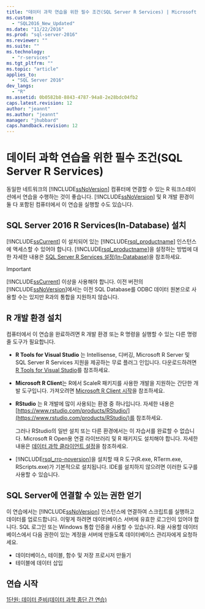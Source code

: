 ```yaml
---
title: "데이터 과학 연습을 위한 필수 조건(SQL Server R Services) | Microsoft Docs"
ms.custom: 
  - "SQL2016_New_Updated"
ms.date: "11/22/2016"
ms.prod: "sql-server-2016"
ms.reviewer: ""
ms.suite: ""
ms.technology: 
  - "r-services"
ms.tgt_pltfrm: ""
ms.topic: "article"
applies_to: 
  - "SQL Server 2016"
dev_langs: 
  - "R"
ms.assetid: 0b0582b8-8843-4787-94a8-2e28bdc04fb2
caps.latest.revision: 12
author: "jeannt"
ms.author: "jeannt"
manager: "jhubbard"
caps.handback.revision: 12
---
```

# 데이터 과학 연습을 위한 필수 조건(SQL Server R Services)
동일한 네트워크의 [!INCLUDE[ssNoVersion](../../includes/ssnoversion-md.md)] 컴퓨터에 연결할 수 있는 R 워크스테이션에서 연습을 수행하는 것이 좋습니다. [!INCLUDE[ssNoVersion](../../includes/ssnoversion-md.md)] 및 R 개발 환경이 둘 다 포함된 컴퓨터에서 이 연습을 실행할 수도 있습니다. 
  
  
## <a name="install-sql-server-2016-r-services-in-database"></a>SQL Server 2016 R Services(In-Database) 설치  
[!INCLUDE[ssCurrent](../../includes/sscurrent-md.md)]  이 설치되어 있는 [!INCLUDE[rsql_productname](../../includes/rsql-productname-md.md)] 인스턴스에 액세스할 수 있어야 합니다. [!INCLUDE[rsql_productname](../../includes/rsql-productname-md.md)]을 설정하는 방법에 대한 자세한 내용은 [SQL Server R Services 설정(In-Database)](https://msdn.microsoft.com/library/mt696069.aspx)을 참조하세요.  
  
  
> [!IMPORTANT]  
> [!INCLUDE[ssCurrent](../../includes/sscurrent-md.md)] 이상을 사용해야 합니다. 이전 버전의 [!INCLUDE[ssNoVersion](../../includes/ssnoversion-md.md)]에서는 이전 SQL Database를 ODBC 데이터 원본으로 사용할 수는 있지만 R과의 통합을 지원하지 않습니다.  
  
## <a name="install-an-r-development-environment"></a>R 개발 환경 설치  
컴퓨터에서 이 연습을 완료하려면 R 개발 환경 또는 R 명령을 실행할 수 있는 다른 명령줄 도구가 필요합니다.    
  
- **R Tools for Visual Studio** 는 Intellisense, 디버깅, Microsoft R Server 및 SQL Server R Services 지원을 제공하는 무료 플러그 인입니다. 다운로드하려면 [R Tools for Visual Studio](https://www.visualstudio.com/features/rtvs-vs.aspx)를 참조하세요.  
    
- **Microsoft R Client**는 R에서 ScaleR 패키지를 사용한 개발을 지원하는 간단한 개발 도구입니다. 가져오려면 [Microsoft R Client 시작](https://msdn.microsoft.com/microsoft-r/r-client-get-started)을 참조하세요.
  
- **RStudio** 는 R 개발에 많이 사용되는 환경 중 하나입니다. 자세한 내용은 [https://www.rstudio.com/products/RStudio/](https://www.rstudio.com/products/RStudio/)를 참조하세요.  
  
    그러나 RStudio의 일반 설치 또는 다른 환경에서는 이 자습서를 완료할 수 없습니다. Microsoft R Open용 연결 라이브러리 및 R 패키지도 설치해야 합니다. 자세한 내용은 [데이터 과학 클라이언트 설정](https://msdn.microsoft.com/library/mt696067.aspx)을 참조하세요.  

- [!INCLUDE[rsql_rro-noversion](../../includes/rsql-rro-noversion-md.md)]을 설치할 때 R 도구(R.exe, RTerm.exe, RScripts.exe)가 기본적으로 설치됩니다. IDE를 설치하지 않으려면 이러한 도구를 사용할 수 있습니다.  
  
  
## <a name="get-permissions-to-connect-to-sql-server"></a>SQL Server에 연결할 수 있는 권한 얻기  
이 연습에서는 [!INCLUDE[ssNoVersion](../../includes/ssnoversion-md.md)] 인스턴스에 연결하여 스크립트를 실행하고 데이터를 업로드합니다. 이렇게 하려면 데이터베이스 서버에 유효한 로그인이 있어야 합니다.  SQL 로그인 또는 Windows 통합 인증을 사용할 수 있습니다. R을 사용할 데이터베이스에서 다음 권한이 있는 계정을 서버에 만들도록 데이터베이스 관리자에게 요청하세요.  
  
-   데이터베이스, 테이블, 함수 및 저장 프로시저 만들기    
-   테이블에 데이터 삽입  
  
  
## <a name="start-the-walkthrough"></a>연습 시작  
[1단원: 데이터 준비&#40;데이터 과학 종단 간 연습&#41;](../../advanced-analytics/r-services/lesson-1-prepare-the-data-data-science-end-to-end-walkthrough.md)  
  
  
  
